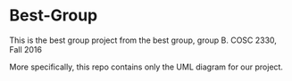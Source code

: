 # Best-Group
This is the best group project from the best group, group B.  COSC 2330, Fall 2016

More specifically, this repo contains only the UML diagram for our project.
